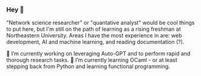 ### Hey 👋

"Network science researcher" or "quantative analyst" would be cool things to put here, but I'm still on the path of learning as a rising freshman at Northeastern University. Areas I have the most experience in are: web development, AI and machine learning, and reading documentation (?).  

🔭 I’m currently working on leveraging Auto-GPT and to perform rapid and thorough research tasks. 
🌱 I’m currently learning OCaml - or at least stepping back from Python and learning functional programming. 


<!--
**cadentj/cadentj** is a ✨ _special_ ✨ repository because its `README.md` (this file) appears on your GitHub profile.

Here are some ideas to get you started:

- 🔭 I’m currently working on ...
- 🌱 I’m currently learning ...
- 👯 I’m looking to collaborate on ...
- 🤔 I’m looking for help with ...
- 💬 Ask me about ...
- 📫 How to reach me: ...
- 😄 Pronouns: ...
- ⚡ Fun fact: ...
-->
